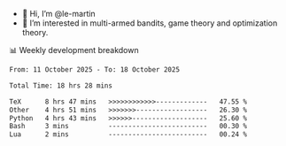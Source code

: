 - 👋 Hi, I’m @le-martin
- 👀 I’m interested in multi-armed bandits, game theory and optimization theory.
<!---- 💞️ I’m looking to collaborate on ...
- 📫 How to reach me ...-->

<!---
Tutorial for using WakaTime stats in GitHub profile: https://github.com/athul/waka-readme
-->

📊 Weekly development breakdown
<!--START_SECTION:waka-->

```txt
From: 11 October 2025 - To: 18 October 2025

Total Time: 18 hrs 28 mins

TeX      8 hrs 47 mins   >>>>>>>>>>>>-------------   47.55 %
Other    4 hrs 51 mins   >>>>>>>------------------   26.30 %
Python   4 hrs 43 mins   >>>>>>-------------------   25.60 %
Bash     3 mins          -------------------------   00.30 %
Lua      2 mins          -------------------------   00.24 %
```

<!--END_SECTION:waka-->

<!---
le-martin/le-martin is a ✨ special ✨ repository because its `README.md` (this file) appears on your GitHub profile.
You can click the Preview link to take a look at your changes.
--->
